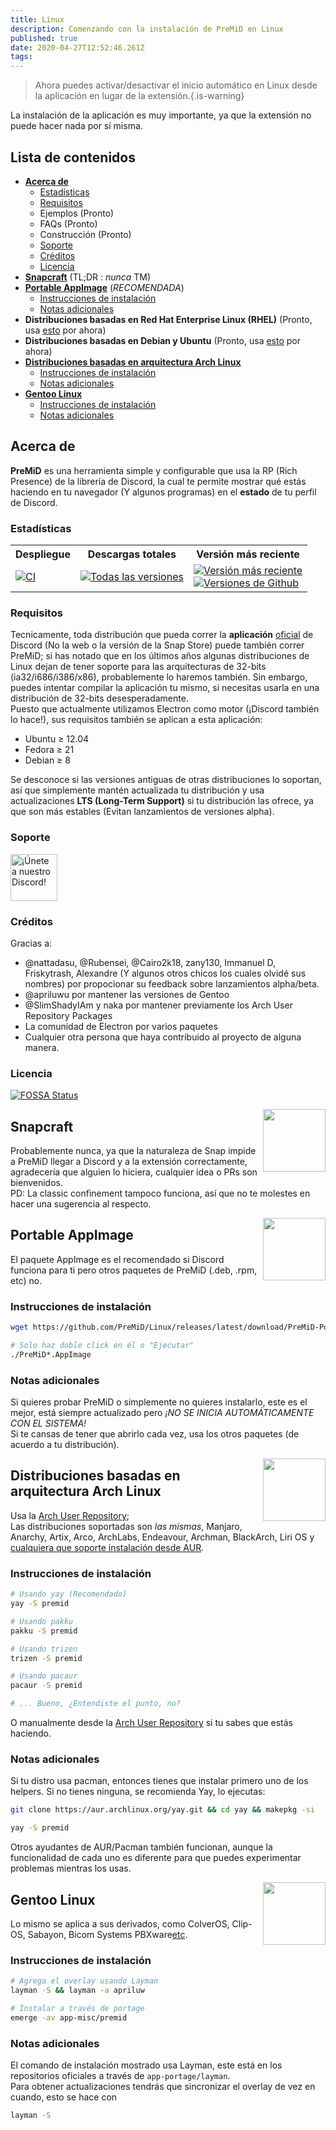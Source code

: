```yaml
---
title: Linux
description: Comenzando con la instalación de PreMiD en Linux
published: true
date: 2020-04-27T12:52:46.261Z
tags:
---
```


> Ahora puedes activar/desactivar el inicio automático en Linux desde la aplicación en lugar de la extensión.{.is-warning}

La instalación de la aplicación es muy importante, ya que la extensión no puede hacer nada por sí misma.

## Lista de contenidos

- **[Acerca de](#about)**
  - [Estadísticas](#stats)
  - [Requisitos](#requirements)
  - Ejemplos (Pronto)
  - FAQs (Pronto)
  - Construcción (Pronto)
  - [Soporte](#support)
  - [Créditos](#credits)
  - [Licencia](#license)
- **[Snapcraft](#snapcraft)** (TL;DR : _nunca_ TM️)
- **[Portable AppImage](#portable-appimage)** (_RECOMENDADA_)
  - [Instrucciones de instalación](#installation-instructions)
  - [Notas adicionales](#additional-notes)
- **Distribuciones basadas en Red Hat Enterprise Linux (RHEL)** (Pronto, usa [esto](#portable-appimage) por ahora)
- **Distribuciones basadas en Debian y Ubuntu** (Pronto, usa [esto](#portable-appimage) por ahora)
- **[Distribuciones basadas en arquitectura Arch Linux](#arch-linux-based-distributions)**
  - [Instrucciones de instalación](#installation-instructions-1)
  - [Notas adicionales](#additional-notes-1)
- **[Gentoo Linux](#gentoo-linux)**
  - [Instrucciones de instalación](#installation-instructions-2)
  - [Notas adicionales](#additional-notes-2)

<a name="about"></a>

## Acerca de

**PreMiD** es una herramienta simple y configurable que usa la RP (Rich Presence) de la librería de Discord, la cual te permite mostrar qué estás haciendo en tu navegador (Y algunos programas) en el **estado** de tu perfil de Discord.

<a name="stats"></a>

### Estadísticas

<table>
  <tr>
    <th>Despliegue</th>
    <th>Descargas totales</th>
    <th>Versión más reciente</th>
  </tr>
  <tr>
    <td><a href="https://github.com/PreMiD/Linux/actions"><img src="https://github.com/PreMiD/Linux/workflows/CI/badge.svg?branch=master&event=push" alt="CI"></a></td>
    <td><a href="https://github.com/PreMiD/Linux/releases"><img src="https://img.shields.io/github/downloads/PreMiD/Linux/total.svg?maxAge=86400" alt="Todas las versiones"></a></td>
    <td><a href="https://github.com/PreMiD/Linux/releases/latest"><img src="https://img.shields.io/github/v/release/PreMiD/Linux.svg?maxAge=86400" alt="Versión más reciente"><br><img src="https://img.shields.io/github/downloads/PreMiD/Linux/latest/total.svg?maxAge=86400" alt="Versiones de Github"></a></td>
  </tr>
</table>

<a name="requirements"></a>

### Requisitos

Tecnicamente, toda distribución que pueda correr la **aplicación** [oficial](https://discordapp.com/download) de Discord (No la web o la versión de la Snap Store) puede también correr PreMiD; si has notado que en los últimos años algunas distribuciones de Linux dejan de tener soporte para las arquitecturas de 32-bits (ia32/i686/i386/x86), probablemente lo haremos también. Sin embargo, puedes intentar compilar la aplicación tu mismo, si necesitas usarla en una distribución de 32-bits desesperadamente.</br> Puesto que actualmente utilizamos Electron como motor (¡Discord también lo hace!), sus requisitos también se aplican a esta aplicación:

- Ubuntu ≥ 12.04
- Fedora ≥ 21
- Debian ≥ 8

Se desconoce si las versiones antiguas de otras distribuciones lo soportan, así que simplemente mantén actualizada tu distribución y usa actualizaciones **LTS (Long-Term Support)** si tu distribución las ofrece, ya que son más estables (Evitan lanzamientos de versiones alpha).

<a name="support"></a>

### Soporte

<div>
  <a target="_blank" href="https://discord.gg/WvfVZ8T" title="¡Únete a nuestro Discord!">
    <img height="75px" draggable="false" src="https://discordapp.com/api/guilds/493130730549805057/widget.png?style=banner2" alt="¡Únete a nuestro Discord!">
  </a>
</div>

<a name="credits"></a>

### Créditos

Gracias a:

- @nattadasu, @Rubensei, @Cairo2k18, zany130, Immanuel D, Friskytrash, Alexandre (Y algunos otros chicos los cuales olvidé sus nombres) por propocionar su feedback sobre lanzamientos alpha/beta.
- @apriluwu por mantener las versiones de Gentoo
- @SlimShadyIAm y naka por mantener previamente los Arch User Repository Packages
- La comunidad de Electron por varios paquetes
- Cualquier otra persona que haya contribuido al proyecto de alguna manera.

<a name="license"></a>

### Licencia

[![FOSSA Status](https://app.fossa.io/api/projects/git%2Bgithub.com%2FPreMiD%2FLinux.svg?type=large)](https://app.fossa.io/projects/git%2Bgithub.com%2FPreMiD%2FLinux?ref=badge_large)

<img src="https://i.imgur.com/ACAxtmA.png" width="100" height="100" align="right"></img>
<a name="snapcraft"></a>

## Snapcraft

Probablemente nunca, ya que la naturaleza de Snap impide a PreMiD llegar a Discord y a la extensión correctamente,</br> agradecería que alguien lo hiciera, cualquier idea o PRs son bienvenidos.</br> PD: La classic confinement tampoco funciona, así que no te molestes en hacer una sugerencia al respecto.

<img src="https://i.imgur.com/qEZOOfU.png" width="100" height="100" align="right"></img>
<a name="appimage"></a>

## Portable AppImage

El paquete AppImage es el recomendado si Discord funciona para ti pero otros paquetes de PreMiD (.deb, .rpm, etc) no.

<a name="appimageinstall"></a>

### Instrucciones de instalación

```bash
wget https://github.com/PreMiD/Linux/releases/latest/download/PreMiD-Portable.AppImage && chmod a+x PreMiD*.AppImage
```

```bash
# Solo haz doble click en él o "Ejecutar"
./PreMiD*.AppImage
```

<a name="appimagenotes"></a>

### Notas adicionales

Si quieres probar PreMiD o simplemente no quieres instalarlo, este es el mejor, está siempre actualizado pero _¡NO SE INICIA AUTOMÁTICAMENTE CON EL SISTEMA!_</br> Si te cansas de tener que abrirlo cada vez, usa los otros paquetes (de acuerdo a tu distribución).

<a name="arch"></a>
<img src="https://i.imgur.com/NBevNlU.png" width="100" height="100" align="right"></img>

## Distribuciones basadas en arquitectura Arch Linux

Usa la [Arch User Repository](https://aur.archlinux.org/packages/premid);</br> Las distribuciones soportadas son _las mismas_, Manjaro, Anarchy, Artix, Arco, ArchLabs, Endeavour, Archman, BlackArch, Liri OS y [cualquiera que soporte instalación desde AUR](https://wiki.archlinux.org/index.php/Arch-based_distributions#Active).

<a name="archinstall"></a>

### Instrucciones de instalación

```bash
# Usando yay (Recomendado)
yay -S premid
```

```bash
# Usando pakku
pakku -S premid
```

```bash
# Usando trizen
trizen -S premid
```

```bash
# Usando pacaur
pacaur -S premid
```

```bash
# ... Bueno, ¿Entendiste el punto, no?
```

O manualmente desde la [Arch User Repository](https://aur.archlinux.org/packages/premid) si tu sabes que estás haciendo.

<a name="archnotes"></a>

### Notas adicionales

Si tu distro usa pacman, entonces tienes que instalar primero uno de los helpers. Si no tienes ninguna, se recomienda Yay, lo ejecutas:

```bash
git clone https://aur.archlinux.org/yay.git && cd yay && makepkg -si
```

```bash
yay -S premid
```

Otros ayudantes de AUR/Pacman también funcionan, aunque la funcionalidad de cada uno es diferente para que puedes experimentar problemas mientras los usas.

<img src="https://i.imgur.com/Kv1X2to.png" width="100" height="100" align="right"></img>
<a name="gentoo"></a>

## Gentoo Linux

Lo mismo se aplica a sus derivados, como ColverOS, Clip-OS, Sabayon, Bicom Systems PBXware[etc](https://wiki.gentoo.org/wiki/Distributions_based_on_Gentoo#Active_projects).

<a name="gentooinstall"></a>

### Instrucciones de instalación

```bash
# Agrega el overlay usando Layman
layman -S && layman -a apriluw
```

```bash
# Instalar a través de portage
emerge -av app-misc/premid
```

<a name="gentoonotes"></a>

### Notas adicionales

El comando de instalación mostrado usa Layman, este está en los repositorios oficiales a través de `app-portage/layman`.<br> Para obtener actualizaciones tendrás que sincronizar el overlay de vez en cuando, esto se hace con

```bash
layman -S
```
